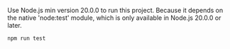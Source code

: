 Use Node.js min version 20.0.0 to run this project.
Because it depends on the native 'node:test' module, which is only available in Node.js 20.0.0 or later.

```sh
npm run test
```
